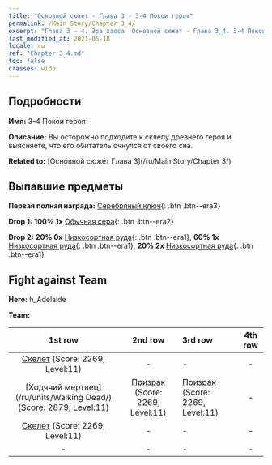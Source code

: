 ```yaml
---
title: "Основной сюжет - Глава 3 - 3-4 Покои героя"
permalink: /Main Story/Chapter 3_4/
excerpt: "Глава 3 - 4. Эра хаоса  Основной сюжет - Глава 3_4. 3-4 Покои героя"
last_modified_at: 2021-05-18
locale: ru
ref: "Chapter 3_4.md"
toc: false
classes: wide
---
```


## Подробности

 **Имя:** 3-4 Покои героя

 **Описание:** Вы осторожно подходите к склепу древнего героя и выясняете, что его обитатель очнулся от своего сна.

 **Related to:** [Основной сюжет Глава 3](/ru/Main Story/Chapter 3/)

## Выпавшие предметы

 **Первая полная награда:** [Серебряный ключ](/ItemsRU/con_693/){: .btn .btn--era3}

 **Drop 1:** **100% 1x** [Обычная сера](/ItemsRU/mat_9/){: .btn .btn--era2}

 **Drop 2:** **20% 0x** [Низкосортная руда](/ItemsRU/mat_1/){: .btn .btn--era1}, **60% 1x** [Низкосортная руда](/ItemsRU/mat_1/){: .btn .btn--era1}, **20% 2x** [Низкосортная руда](/ItemsRU/mat_1/){: .btn .btn--era1}


## Fight against Team
 **Hero:** h_Adelaide

 **Team:**


  | 1st row | 2nd row | 3rd row | 4th row |
  |:----:|:----:|:----|:----:|
  | [Скелет](/ru/units/Skeleton/) (Score: 2269, Level:11)  | - | - | - |
  | [Ходячий мертвец](/ru/units/Walking Dead/) (Score: 2879, Level:11)  | [Призрак](/ru/units/Wight/) (Score: 2269, Level:11)  | [Призрак](/ru/units/Wight/) (Score: 2269, Level:11)  | - |
  | [Скелет](/ru/units/Skeleton/) (Score: 2269, Level:11)  | - | - | - |
  | - | - | - | - |


